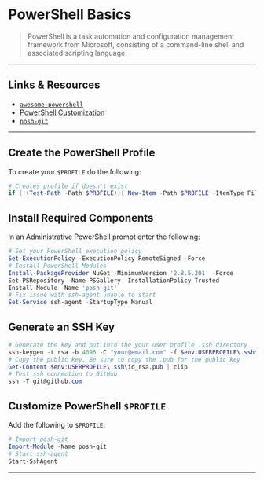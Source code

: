 
# PowerShell Basics

> PowerShell is a task automation and configuration management framework from Microsoft, consisting of a command-line shell and associated scripting language.

---

## Links & Resources

- [`awesome-powershell`](https://github.com/janikvonrotz/awesome-powershell)
- [PowerShell Customization](https://hodgkins.io/ultimate-powershell-prompt-and-git-setup)
- [`posh-git`](https://github.com/dahlbyk/posh-git)

---

## Create the PowerShell Profile

To create your `$PROFILE` do the following:

```powershell
# Creates profile if doesn't exist
if (!(Test-Path -Path $PROFILE)){ New-Item -Path $PROFILE -ItemType File }
```

## Install Required Components

In an Administrative PowerShell prompt enter the following:

```powershell
# Set your PowerShell execution policy
Set-ExecutionPolicy -ExecutionPolicy RemoteSigned -Force
# Install PowerShell Modules
Install-PackageProvider NuGet -MinimumVersion '2.8.5.201' -Force
Set-PSRepository -Name PSGallery -InstallationPolicy Trusted
Install-Module -Name 'posh-git'
# Fix issue with ssh-agent unable to start
Set-Service ssh-agent -StartupType Manual
```

## Generate an SSH Key

```powershell
# Generate the key and put into the your user profile .ssh directory
ssh-keygen -t rsa -b 4096 -C "your@email.com" -f $env:USERPROFILE\.ssh\id_rsa
# Copy the public key. Be sure to copy the .pub for the public key
Get-Content $env:USERPROFILE\.ssh\id_rsa.pub | clip
# Test ssh connection to GitHub
ssh -T git@github.com
```

## Customize PowerShell `$PROFILE`

Add the following to `$PROFILE`:

```powershell
# Import posh-git
Import-Module -Name posh-git
# Start ssh-agent
Start-SshAgent
```

---
